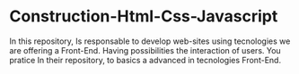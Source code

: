 # Construction-Html-Css-Javascript
 In this repository, Is responsable to develop web-sites using tecnologies we are offering a Front-End. Having possibilities the interaction of users. You pratice In their repository, to basics a advanced in tecnologies Front-End.
